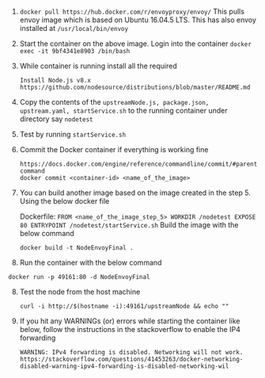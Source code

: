 1. `docker pull https://hub.docker.com/r/envoyproxy/envoy/`
   This pulls envoy image which is based on Ubuntu 16.04.5 LTS. This has also envoy installed at `/usr/local/bin/envoy`

2. Start the container on the above image. Login into the container
   `docker exec -it 9bf4341e8903 /bin/bash`

3. While container is running install all the required 
   ```
   Install Node.js v8.x
   https://github.com/nodesource/distributions/blob/master/README.md
   ```

3. Copy the contents of the `upstreamNode.js, package.json, upstream.yaml, startService.sh` to the running container under 
   directory say `nodetest`

4. Test by running `startService.sh`

5. Commit the Docker container if everything is working fine
   ```
   https://docs.docker.com/engine/reference/commandline/commit/#parent-command
   docker commit <container-id> <name_of_the_image>
   ```

6. You can build another image based on the image created in the step 5. Using the below docker file

    Dockerfile:
        ```
        FROM <name_of_the_image_step_5>
        WORKDIR /nodetest
        EXPOSE 80
        ENTRYPOINT /nodetest/startService.sh
        ```
     Build the image with the below command
    ```
    docker build -t NodeEnvoyFinal .
    ```

7. Run the container with the below command
  ```
  docker run -p 49161:80 -d NodeEnvoyFinal
  ```

8. Test the node from the host machine
   ```
   curl -i http://$(hostname -i):49161/upstreamNode && echo ""
   ```

9. If you hit any WARNINGs (or) errors while starting the container like below, follow the instructions in the stackoverflow to enable the IP4 forwarding
   ```
   WARNING: IPv4 forwarding is disabled. Networking will not work.
   https://stackoverflow.com/questions/41453263/docker-networking-disabled-warning-ipv4-forwarding-is-disabled-networking-wil
   ```







